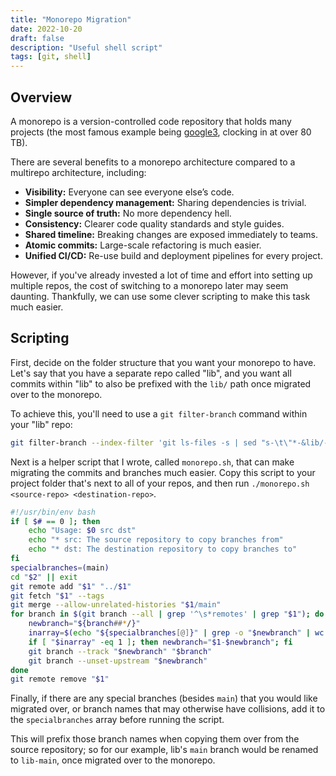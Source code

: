```yaml
---
title: "Monorepo Migration"
date: 2022-10-20
draft: false
description: "Useful shell script"
tags: [git, shell]
---
```


## Overview

A monorepo is a version-controlled code repository that holds many projects (the most famous example being [google3](https://research.google/pubs/pub45424/), clocking in at over 80 TB).

There are several benefits to a monorepo architecture compared to a multirepo architecture, including:

* **Visibility:** Everyone can see everyone else’s code. 
* **Simpler dependency management:** Sharing dependencies is trivial. 
* **Single source of truth:** No more dependency hell.
* **Consistency:** Clearer code quality standards and style guides.
* **Shared timeline:** Breaking changes are exposed immediately to teams.
* **Atomic commits:** Large-scale refactoring is much easier.
* **Unified CI/CD:** Re-use build and deployment pipelines for every project.

However, if you've already invested a lot of time and effort into setting up multiple repos, the cost of switching to a monorepo later may seem daunting. Thankfully, we can use some clever scripting to make this task much easier.

## Scripting


First, decide on the folder structure that you want your monorepo to have. Let's say that you have a separate repo called "lib", and you want all commits within "lib" to also be prefixed with the `lib/` path once migrated over to the monorepo.

To achieve this, you'll need to use a `git filter-branch` command within your "lib" repo:

```bash
git filter-branch --index-filter 'git ls-files -s | sed "s-\t\"*-&lib/-" | GIT_INDEX_FILE=$GIT_INDEX_FILE.new git update-index --index-info && mv "$GIT_INDEX_FILE.new" "$GIT_INDEX_FILE"'
```

Next is a helper script that I wrote, called `monorepo.sh`, that can make migrating the commits and branches much easier. Copy this script to your project folder that's next to all of your repos, and then run `./monorepo.sh <source-repo> <destination-repo>`.

```bash
#!/usr/bin/env bash
if [ $# == 0 ]; then
    echo "Usage: $0 src dst"
    echo "* src: The source repository to copy branches from"
    echo "* dst: The destination repository to copy branches to"
fi
specialbranches=(main)
cd "$2" || exit
git remote add "$1" "../$1"
git fetch "$1" --tags
git merge --allow-unrelated-histories "$1/main"
for branch in $(git branch --all | grep '^\s*remotes' | grep "$1"); do
    newbranch="${branch##*/}"
    inarray=$(echo "${specialbranches[@]}" | grep -o "$newbranch" | wc -w)
    if [ "$inarray" -eq 1 ]; then newbranch="$1-$newbranch"; fi
    git branch --track "$newbranch" "$branch"
    git branch --unset-upstream "$newbranch"
done
git remote remove "$1"
```

Finally, if there are any special branches (besides `main`) that you would like migrated over, or branch names that may otherwise have collisions, add it to the `specialbranches` array before running the script.

This will prefix those branch names when copying them over from the source repository; so for our example, lib's `main` branch would be renamed to `lib-main`, once migrated over to the monorepo.
